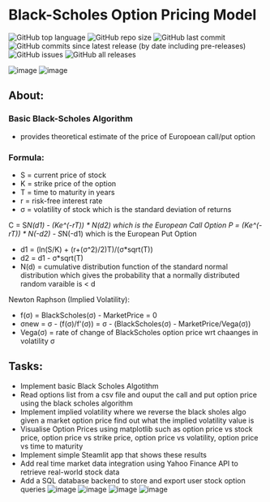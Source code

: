 # Black-Scholes Option Pricing Model
![GitHub top language](https://img.shields.io/github/languages/top/T-KALV/Black-Scholes-Model?style=plastic)
![GitHub repo size](https://img.shields.io/github/repo-size/T-KALV/Black-Scholes-Model?style=plastic)
![GitHub last commit](https://img.shields.io/github/last-commit/T-KALV/Black-Scholes-Model?style=plastic)
![GitHub commits since latest release (by date including pre-releases)](https://img.shields.io/github/commits-since/T-KALV/Black-Scholes-Model/latest?include_prereleases&style=plastic)
![GitHub issues](https://img.shields.io/github/issues/T-KALV/Black-Scholes-Model?style=plastic)
![GitHub all releases](https://img.shields.io/github/downloads/T-KALV/Black-Scholes-Model/total?style=plastic)


![image](https://github.com/user-attachments/assets/cf4c797e-c477-4ee9-a5a9-4346052da3eb)
![image](https://github.com/user-attachments/assets/763318df-982b-4887-9c19-6d76895ddd22)

<!---
![Screenshot From 2025-04-27 12-48-55](https://github.com/user-attachments/assets/9c020d1d-db49-4313-ad25-a907d2720bff)
--->
## About:

### Basic Black-Scholes Algorithm
- provides theoretical estimate of the price of Europoean call/put option

### Formula:
- S = current price of stock
- K = strike price of the option
- T = time to maturity in years
- r = risk-free interest rate
- σ = volatility of stock which is the standard deviation of returns

C = S*N(d1) - (Ke^(-rT)) * N(d2) which is the European Call Option
P = (Ke^(-rT)) * N(-d2) - S*N(-d1) which is the European Put Option

- d1 = (ln(S/K) + (r+(σ^2)/2)T)/(σ*sqrt(T))
- d2 = d1 - σ*sqrt(T)
- N(d) = cumulative distribution function of the standard normal distribution which gives the probability that a normally distributed random varaible is < d

Newton Raphson (Implied Volatility):
- f(σ) = BlackScholes(σ) - MarketPrice = 0
- σnew = σ - (f(σ)/f'(σ)) = σ - (BlackScholes(σ) - MarketPrice/Vega(σ))
- Vega(σ) = rate of change of BlackScholes option price wrt chaanges in volatility σ


## Tasks:
- Implement basic Black Scholes Algotithm
- Read options list from a csv file and ouput the call and put option price using the black scholes algorithm
- Implement implied volatility where we reverse the black sholes algo given a market option price find out what the implied volatility value is
- Visualise Option Prices using matplotlib such as option price vs stock price, option price vs strike price, option price vs volatility, option price vs time to maturity
- Implement simple Steamlit app that shows these results
- Add real time market data integration using Yahoo Finance API to retrieve real-world stock data 
- Add a SQL database backend to store and export user stock option queries
![image](https://github.com/user-attachments/assets/73aded7a-ba87-4cd7-8edc-9c3499a6425a)
![image](https://github.com/user-attachments/assets/ce9aab0f-b049-4449-9b6b-4f9d692dca9d)
![image](https://github.com/user-attachments/assets/444c0a2f-5a10-4e62-aaed-e04f3512d56e)
![image](https://github.com/user-attachments/assets/e8fcc01a-e663-4385-bc83-9ee4b2ed45c7)
